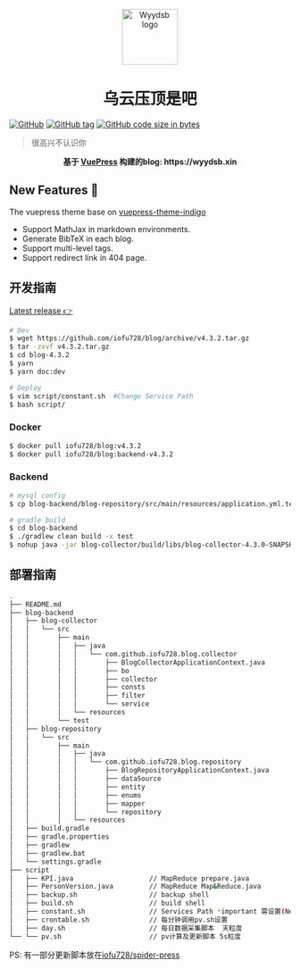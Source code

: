 <p align="center"><a href="https://wyydsb.xin" target="_blank" rel="noopener noreferrer"><img width="100" src="https://cdn.nlark.com/yuque/0/2018/png/104214/1534957905839-d580e42e-3899-4403-be32-c068e5c9eef4.png" alt="Wyydsb logo"></a></p>
<h1 align="center">乌云压顶是吧</h1>

[![GitHub](https://img.shields.io/github/license/iofu728/blog.svg?style=popout-square)](https://github.com/iofu728/blog//master/LICENSE)
[![GitHub tag](https://img.shields.io/github/tag/iofu728/blog.svg?style=popout-square)](https://github.com/iofu728/blog/releases)
[![GitHub code size in bytes](https://img.shields.io/github/languages/code-size/iofu728/blog.svg?style=popout-square)](https://github.com/iofu728/blog)

> 很高兴不认识你

<div align="center">
  <strong>
     基于 <a href="https://vuepress.vuejs.org/">VuePress</a> 构建的blog: https://wyydsb.xin
  </strong>
</div>

## New Features 🧸

The vuepress theme base on [vuepress-theme-indigo](https://github.com/yscoder/vuepress-theme-indigo)

- Support MathJax in markdown environments.
- Generate BibTeX in each blog.
- Support multi-level tags.
- Support redirect link in 404 page.

## 开发指南

[Latest release 👉 ](https://github.com/iofu728/blog/releases)

```bash
# Dev
$ wget https://github.com/iofu728/blog/archive/v4.3.2.tar.gz
$ tar -zxvf v4.3.2.tar.gz
$ cd blog-4.3.2
$ yarn
$ yarn doc:dev

# Deploy
$ vim script/constant.sh  #Change Service Path
$ bash script/
```

### Docker

```bash
$ docker pull iofu728/blog:v4.3.2
$ docker pull iofu728/blog:backend-v4.3.2
```

### Backend

```bash
# mysql config
$ cp blog-backend/blog-repository/src/main/resources/application.yml.temple blog-backend/blog-repository/src/main/resources/application.yml

# gradle build
$ cd blog-backend
$ ./gradlew clean build -x test
$ nohup java -jar blog-collector/build/libs/blog-collector-4.3.0-SNAPSHOT.jar >> test.txt 2>&1 &
```

## 部署指南

```bash
.
├── README.md
├── blog-backend
│   ├── blog-collector
│   │   └── src
│   │       ├── main
│   │       │   ├── java
│   │       │   │   └── com.github.iofu728.blog.collector
│   │       │   │       ├── BlogCollectorApplicationContext.java
│   │       │   │       ├── bo
│   │       │   │       ├── collector
│   │       │   │       ├── consts
│   │       │   │       ├── filter
│   │       │   │       └── service
│   │       │   └── resources
│   │       └── test
│   ├── blog-repository
│   │   └── src
│   │       ├── main
│   │       │   ├── java
│   │       │   │   └── com.github.iofu728.blog.repository
│   │       │   │       ├── BlogRepositoryApplicationContext.java
│   │       │   │       ├── dataSource
│   │       │   │       ├── entity
│   │       │   │       ├── enums
│   │       │   │       ├── mapper
│   │       │   │       └── repository
│   │       │   └── resources
│   ├── build.gradle
│   ├── gradle.properties
│   ├── gradlew
│   ├── gradlew.bat
│   └── settings.gradle
├── script
│   ├── KPI.java                   // MapReduce prepare.java
│   ├── PersonVersion.java         // MapReduce Map&Reduce.java
│   ├── backup.sh                  // backup shell
│   ├── build.sh                   // build shell
│   ├── constant.sh                // Services Path *important 需设置(Need Set when you deploy)
│   ├── crontable.sh               // 每分钟调用pv.sh设置
│   ├── day.sh                     // 每日数据采集脚本  天粒度
└── └── pv.sh                      // pv计算及更新脚本 5s粒度
```

PS: 有一部分更新脚本放在[iofu728/spider-press](https://github.com/iofu728/spider-press)
